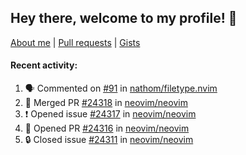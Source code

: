 ## Hey there, welcome to my profile! 👋

[About me](https://seandewar.github.io/)
 | [Pull requests](https://github.com/search?p=1&q=author%3Aseandewar+is%3Apr)
 | [Gists](https://gist.github.com/seandewar)

#### Recent activity:

<!--START_SECTION:activity-->
1. 🗣 Commented on [#91](https://github.com/nathom/filetype.nvim/issues/91) in [nathom/filetype.nvim](https://github.com/nathom/filetype.nvim)
2. 🎉 Merged PR [#24318](https://github.com/neovim/neovim/pull/24318) in [neovim/neovim](https://github.com/neovim/neovim)
3. ❗ Opened issue [#24317](https://github.com/neovim/neovim/issues/24317) in [neovim/neovim](https://github.com/neovim/neovim)
4. 💪 Opened PR [#24316](https://github.com/neovim/neovim/pull/24316) in [neovim/neovim](https://github.com/neovim/neovim)
5. 🔒 Closed issue [#24311](https://github.com/neovim/neovim/issues/24311) in [neovim/neovim](https://github.com/neovim/neovim)
<!--END_SECTION:activity-->
